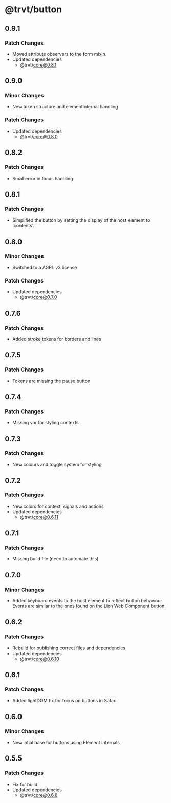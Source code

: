 # @trvt/button

## 0.9.1

### Patch Changes

-   Moved attribute observers to the form mixin.
-   Updated dependencies
    -   @trvt/core@0.8.1

## 0.9.0

### Minor Changes

-   New token structure and elementInternal handling

### Patch Changes

-   Updated dependencies
    -   @trvt/core@0.8.0

## 0.8.2

### Patch Changes

-   Small error in focus handling

## 0.8.1

### Patch Changes

-   Simplified the button by setting the display of the host element to 'contents'.

## 0.8.0

### Minor Changes

-   Switched to a AGPL v3 license

### Patch Changes

-   Updated dependencies
    -   @trvt/core@0.7.0

## 0.7.6

### Patch Changes

-   Added stroke tokens for borders and lines

## 0.7.5

### Patch Changes

-   Tokens are missing the pause button

## 0.7.4

### Patch Changes

-   Missing var for styling contexts

## 0.7.3

### Patch Changes

-   New colours and toggle system for styling

## 0.7.2

### Patch Changes

-   New colors for context, signals and actions
-   Updated dependencies
    -   @trvt/core@0.6.11

## 0.7.1

### Patch Changes

-   Missing build file (need to automate this)

## 0.7.0

### Minor Changes

-   Added keyboard events to the host element to reflect button behaviour. Events are similar to the ones found on the Lion Web Component button.

## 0.6.2

### Patch Changes

-   Rebuild for publishing correct files and dependencies
-   Updated dependencies
    -   @trvt/core@0.6.10

## 0.6.1

### Patch Changes

-   Added lightDOM fix for focus on buttons in Safari

## 0.6.0

### Minor Changes

-   New intial base for buttons using Element Internals

## 0.5.5

### Patch Changes

-   Fix for build
-   Updated dependencies
    -   @trvt/core@0.6.8
